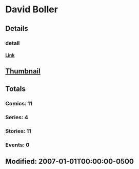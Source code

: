# David  Boller 
## Details
### detail
#### [Link](http://marvel.com/comics/creators/3978/david_boller?utm_campaign=apiRef&utm_source=225578a89fc76f3d20fbffda5d17a88d)
## [Thumbnail](http://i.annihil.us/u/prod/marvel/i/mg/b/40/image_not_available.jpg)
## Totals
### Comics: 11
### Series: 4
### Stories: 11
### Events: 0
## Modified: 2007-01-01T00:00:00-0500
